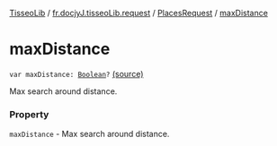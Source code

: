 [TisseoLib](../../index.md) / [fr.docjyJ.tisseoLib.request](../index.md) / [PlacesRequest](index.md) / [maxDistance](./max-distance.md)

# maxDistance

`var maxDistance: `[`Boolean`](https://kotlinlang.org/api/latest/jvm/stdlib/kotlin/-boolean/index.html)`?` [(source)](https://github.com/docjyj/tisseoLib/tree/master/src/main/kotlin/fr/docjyJ/tisseoLib/request/PlacesRequest.kt#L47)

Max search around distance.

### Property

`maxDistance` - Max search around distance.